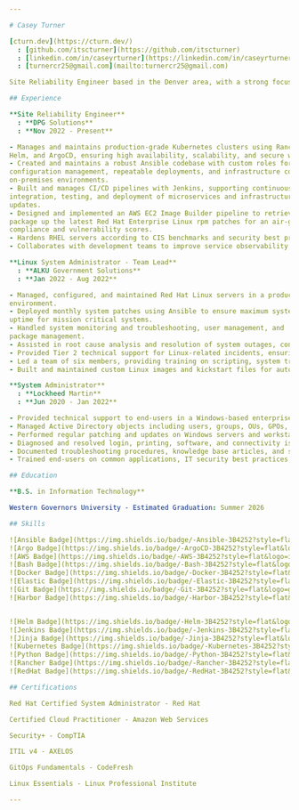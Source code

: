 ```yaml
---

# Casey Turner

[cturn.dev](https://cturn.dev/)
  : [github.com/itscturner](https://github.com/itscturner)
  : [linkedin.com/in/caseyrturner](https://linkedin.com/in/caseyrturner/)
  : [turnercr25@gmail.com](mailto:turnercr25@gmail.com)

Site Reliability Engineer based in the Denver area, with a strong focus on automation, infrastructure as code, and container orchestration. Expertise lies in managing and optimizing Linux-based systems, primarily Red Hat Enterprise Linux, while building scalable, reliable environments using Ansible and Kubernetes. Thrives in collaborative environments, enjoys learning new skills and tools, and problem-solving.

## Experience

**Site Reliability Engineer**
  : **DPG Solutions**
  : **Nov 2022 - Present**

- Manages and maintains production-grade Kubernetes clusters using Rancher, Longhorn,
Helm, and ArgoCD, ensuring high availability, scalability, and secure workloads.
- Created and maintains a robust Ansible codebase with custom roles for automated provisioning,
configuration management, repeatable deployments, and infrastructure configuration across cloud and
on-premises environments.
- Built and manages CI/CD pipelines with Jenkins, supporting continuous
integration, testing, and deployment of microservices and infrastructure
updates.
- Designed and implemented an AWS EC2 Image Builder pipeline to retrieve and
package up the latest Red Hat Enterprise Linux rpm patches for an air-gapped environment, improving
compliance and vulnerability scores.
- Hardens RHEL servers according to CIS benchmarks and security best practices, including SELinux configuration and system auditing.
- Collaborates with development teams to improve service observability, including metrics, logs, and traces using the Elastic stack.

**Linux System Administrator - Team Lead**
  : **ALKU Government Solutions**
  : **Jan 2022 - Aug 2022**

- Managed, configured, and maintained Red Hat Linux servers in a production
environment.
- Deployed monthly system patches using Ansible to ensure maximum system
uptime for mission critical systems.
- Handled system monitoring and troubleshooting, user management, and
package management.
- Assisted in root cause analysis and resolution of system outages, contributing to reduced downtime and improved reliability.
- Provided Tier 2 technical support for Linux-related incidents, ensuring timely resolution and documentation.
- Led a team of six members, providing training on scripting, system troubleshooting, and best practices.
- Built and maintained custom Linux images and kickstart files for automated provisioning.

**System Administrator**
  : **Lockheed Martin**
  : **Jun 2020 - Jan 2022**

- Provided technical support to end-users in a Windows-based enterprise environment, resolving hardware, software, and network issues.
- Managed Active Directory objects including users, groups, OUs, GPOs, and permissions to support identity and access management.
- Performed regular patching and updates on Windows servers and workstations using WSUS and SCCM to ensure system security.
- Diagnosed and resolved login, printing, software, and connectivity issues for local and remote users across multiple locations.
- Documented troubleshooting procedures, knowledge base articles, and standard operating procedures to support IT staff and end-users.
- Trained end-users on common applications, IT security best practices, and company-specific tools.

## Education

**B.S. in Information Technology**

Western Governors University - Estimated Graduation: Summer 2026

## Skills

![Ansible Badge](https://img.shields.io/badge/-Ansible-3B4252?style=flat&logo=ansible&logoColor=DD7878)
![Argo Badge](https://img.shields.io/badge/-ArgoCD-3B4252?style=flat&logo=argo&logoColor=DD7878)
![AWS Badge](https://img.shields.io/badge/-AWS-3B4252?style=flat&logo=icloud&logoColor=DD7878)
![Bash Badge](https://img.shields.io/badge/-Bash-3B4252?style=flat&logo=gnubash&logoColor=DD7878)
![Docker Badge](https://img.shields.io/badge/-Docker-3B4252?style=flat&logo=docker&logoColor=DD7878)
![Elastic Badge](https://img.shields.io/badge/-Elastic-3B4252?style=flat&logo=elastic&logoColor=DD7878)
![Git Badge](https://img.shields.io/badge/-Git-3B4252?style=flat&logo=git&logoColor=DD7878)
![Harbor Badge](https://img.shields.io/badge/-Harbor-3B4252?style=flat&logo=harbor&logoColor=DD7878)


![Helm Badge](https://img.shields.io/badge/-Helm-3B4252?style=flat&logo=helm&logoColor=DD7878)
![Jenkins Badge](https://img.shields.io/badge/-Jenkins-3B4252?style=flat&logo=jenkins&logoColor=DD7878)
![Jinja Badge](https://img.shields.io/badge/-Jinja-3B4252?style=flat&logo=jinja&logoColor=DD7878)
![Kubernetes Badge](https://img.shields.io/badge/-Kubernetes-3B4252?style=flat&logo=kubernetes&logoColor=DD7878)
![Python Badge](https://img.shields.io/badge/-Python-3B4252?style=flat&logo=python&logoColor=DD7878)
![Rancher Badge](https://img.shields.io/badge/-Rancher-3B4252?style=flat&logo=rancher&logoColor=DD7878)
![RedHat Badge](https://img.shields.io/badge/-RedHat-3B4252?style=flat&logo=redhat&logoColor=DD7878)

## Certifications

Red Hat Certified System Administrator - Red Hat

Certified Cloud Practitioner - Amazon Web Services

Security+ - CompTIA

ITIL v4 - AXELOS

GitOps Fundamentals - CodeFresh

Linux Essentials - Linux Professional Institute

---
```

